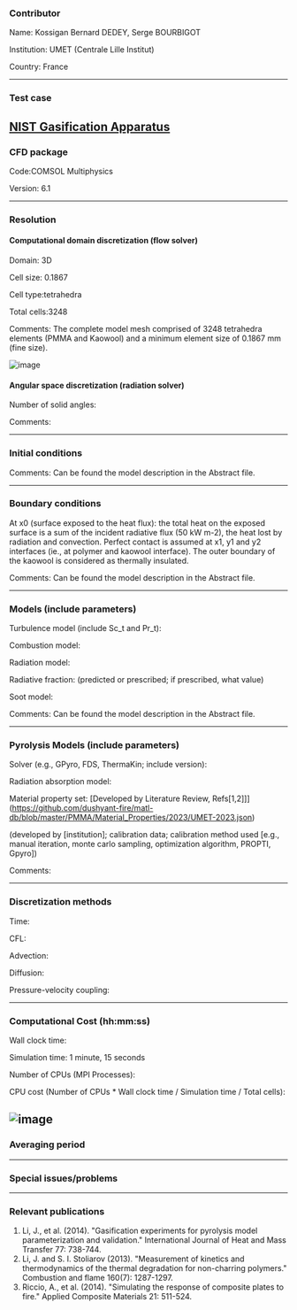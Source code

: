 
### Contributor
Name: Kossigan Bernard DEDEY, Serge BOURBIGOT

Institution: UMET (Centrale Lille Institut)

Country: France

------------------

### Test case
[NIST Gasification Apparatus](https://github.com/MaCFP/matl-db/tree/master/PMMA/Validation_Data/NIST_Gasification_Apparatus)
------------------

### CFD package
Code:COMSOL Multiphysics

Version: 6.1

------------------

### Resolution

#### Computational domain discretization (flow solver)
Domain: 3D

Cell size: 0.1867 

Cell type:tetrahedra 

Total cells:3248

Comments: The complete model mesh comprised of 3248 tetrahedra elements (PMMA and Kaowool) and a minimum element size of 0.1867 mm (fine size).

![image](https://github.com/MaCFP/macfp-db/assets/53606808/81f4be21-1656-4136-8adb-ff9b31347820)

#### Angular space discretization (radiation solver)
Number of solid angles:

Comments:

------------------

### Initial conditions
Comments: Can be found the model description in the Abstract file.


------------------

### Boundary conditions
At x0 (surface exposed to the heat flux): the total heat on the exposed surface is a sum of the incident radiative flux (50 kW m-2), the heat lost by radiation and convection. Perfect contact is assumed at x1, y1 and y2 interfaces (ie., at polymer and kaowool interface). The outer boundary of the kaowool is considered as thermally insulated.

Comments: Can be found the model description in the Abstract file.

------------------

### Models (include parameters)
Turbulence model (include Sc_t and Pr_t):

Combustion model:

Radiation model:

Radiative fraction: (predicted or prescribed; if prescribed, what value)

Soot model:

Comments: Can be found the model description in the Abstract file.

------------------

### Pyrolysis Models (include parameters)
Solver (e.g., GPyro, FDS, ThermaKin; include version):

Radiation absorption model:

Material property set: [Developed by Literature Review, Refs[1,2]]](https://github.com/dushyant-fire/matl-db/blob/master/PMMA/Material_Properties/2023/UMET-2023.json)

(developed by [institution]; calibration data; calibration method used [e.g., manual iteration, monte carlo sampling, optimization algorithm, PROPTI, Gpyro])


Comments:

------------------

### Discretization methods
Time:

CFL:

Advection:

Diffusion:

Pressure-velocity coupling:

------------------

### Computational Cost (hh:mm:ss)
Wall clock time:

Simulation time: 1 minute, 15 seconds

Number of CPUs (MPI Processes):

CPU cost (Number of CPUs * Wall clock time / Simulation time / Total cells):

![image](https://github.com/MaCFP/macfp-db/assets/53606808/f86b4fc9-998e-4525-8022-f89a2f0b4ff8)
------------------

### Averaging period

------------------

### Special issues/problems

------------------

### Relevant publications
1. Li, J., et al. (2014). "Gasification experiments for pyrolysis model parameterization and validation." International Journal of Heat and Mass Transfer 77: 738-744.
2. Li, J. and S. I. Stoliarov (2013). "Measurement of kinetics and thermodynamics of the thermal degradation for non-charring polymers." Combustion and flame 160(7): 1287-1297.
3. Riccio, A., et al. (2014). "Simulating the response of composite plates to fire." Applied Composite Materials 21: 511-524.

